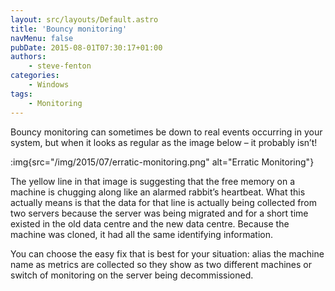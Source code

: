 ```yaml
---
layout: src/layouts/Default.astro
title: 'Bouncy monitoring'
navMenu: false
pubDate: 2015-08-01T07:30:17+01:00
authors:
    - steve-fenton
categories:
    - Windows
tags:
    - Monitoring
---
```


Bouncy monitoring can sometimes be down to real events occurring in your system, but when it looks as regular as the image below – it probably isn’t!

:img{src="/img/2015/07/erratic-monitoring.png" alt="Erratic Monitoring"}

The yellow line in that image is suggesting that the free memory on a machine is chugging along like an alarmed rabbit’s heartbeat. What this actually means is that the data for that line is actually being collected from two servers because the server was being migrated and for a short time existed in the old data centre and the new data centre. Because the machine was cloned, it had all the same identifying information.

You can choose the easy fix that is best for your situation: alias the machine name as metrics are collected so they show as two different machines or switch of monitoring on the server being decommissioned.
